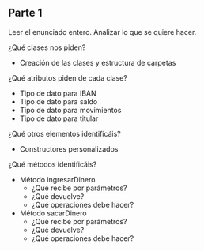## Parte 1

Leer el enunciado entero.
Analizar lo que se quiere hacer.

¿Qué clases nos piden?
- Creación de las clases y estructura de carpetas

¿Qué atributos piden de cada clase?
- Tipo de dato para IBAN
- Tipo de dato para saldo
- Tipo de dato para movimientos
- Tipo de dato para titular

¿Qué otros elementos identificáis?
- Constructores personalizados

¿Qué métodos identificáis?
- Método ingresarDinero
  - ¿Qué recibe por parámetros?
  - ¿Qué devuelve?
  - ¿Qué operaciones debe hacer?
- Método sacarDinero
  - ¿Qué recibe por parámetros?
  - ¿Qué devuelve?
  - ¿Qué operaciones debe hacer?